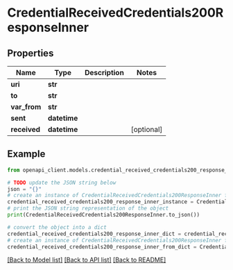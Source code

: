 # CredentialReceivedCredentials200ResponseInner


## Properties

Name | Type | Description | Notes
------------ | ------------- | ------------- | -------------
**uri** | **str** |  | 
**to** | **str** |  | 
**var_from** | **str** |  | 
**sent** | **datetime** |  | 
**received** | **datetime** |  | [optional] 

## Example

```python
from openapi_client.models.credential_received_credentials200_response_inner import CredentialReceivedCredentials200ResponseInner

# TODO update the JSON string below
json = "{}"
# create an instance of CredentialReceivedCredentials200ResponseInner from a JSON string
credential_received_credentials200_response_inner_instance = CredentialReceivedCredentials200ResponseInner.from_json(json)
# print the JSON string representation of the object
print(CredentialReceivedCredentials200ResponseInner.to_json())

# convert the object into a dict
credential_received_credentials200_response_inner_dict = credential_received_credentials200_response_inner_instance.to_dict()
# create an instance of CredentialReceivedCredentials200ResponseInner from a dict
credential_received_credentials200_response_inner_from_dict = CredentialReceivedCredentials200ResponseInner.from_dict(credential_received_credentials200_response_inner_dict)
```
[[Back to Model list]](../README.md#documentation-for-models) [[Back to API list]](../README.md#documentation-for-api-endpoints) [[Back to README]](../README.md)


